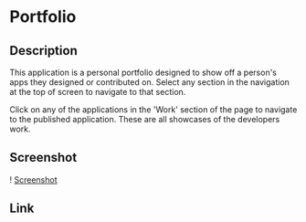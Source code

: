 # Portfolio

## Description
This application is a personal portfolio designed to show off a person's apps they designed or contributed on. Select any section in the navigation at the top of screen to navigate to that section.

Click on any of the applications in the 'Work' section of the page to navigate to the published application. These are all showcases of the developers work.

## Screenshot

! [Screenshot](./asstets/images/Screenshot%20(6).png)

## Link

